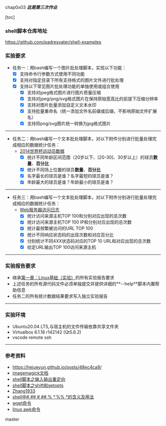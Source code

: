 chap0x03
***这是第三次作业***

[toc]

### shell脚本仓库地址

https://github.com/padresvater/shell-examples

### 实验要求

* 任务一：用bash编写一个图片批处理脚本，实现以下功能：
    * [x] 支持命令行参数方式使用不同功能
    * [x] 支持对指定目录下所有支持格式的图片文件进行批处理
    * [x] 支持以下常见图片批处理功能的单独使用或组合使用
        * [x] 支持对jpeg格式图片进行图片质量压缩
        * [x] 支持对jpeg/png/svg格式图片在保持原始宽高比的前提下压缩分辨率
        * [x] 支持对图片批量添加自定义文本水印
        * [x] 支持批量重命名（统一添加文件名前缀或后缀，不影响原始文件扩展名）
        * [x] 支持将png/svg图片统一转换为jpg格式图片

---

* 任务二：用bash编写一个文本批处理脚本，对以下附件分别进行批量处理完成相应的数据统计任务：
    * [2014世界杯运动员数据](exp/chap0x04/worldcupplayerinfo.tsv)
        * [x] 统计不同年龄区间范围（20岁以下、[20-30]、30岁以上）的球员**数量**、**百分比**
        * [x] 统计不同场上位置的球员**数量**、**百分比**
        * [x] 名字最长的球员是谁？名字最短的球员是谁？
        * [x] 年龄最大的球员是谁？年龄最小的球员是谁？

---

* 任务三：用bash编写一个文本批处理脚本，对以下附件分别进行批量处理完成相应的数据统计任务：
    * [Web服务器访问日志](exp/chap0x04/web_log.tsv.7z)
        * [x] 统计访问来源主机TOP 100和分别对应出现的总次数
        * [x] 统计访问来源主机TOP 100 IP和分别对应出现的总次数
        * [x] 统计最频繁被访问的URL TOP 100
        * [x] 统计不同响应状态码的出现次数和对应百分比
        * [x] 分别统计不同4XX状态码对应的TOP 10 URL和对应出现的总次数
        * [x] 给定URL输出TOP 100访问来源主机

---

### 实验报告要求

* 继承[第一章：Linux基础（实验）](chap0x01.exp.md.html)的所有实验报告要求
* 上述任务的所有源代码文件必须单独提交并提供详细的**--help**脚本内置帮助信息
* 任务二的所有统计数据结果要求写入独立实验报告

***

### 实验环境

- Ubuntu20.04 LTS,与宿主机的文件传输依靠共享文件夹
- Virtualbox  6.1.18 r142142 (Qt5.6.2)
- vscode remote ssh

***

### 参考资料

- https://hejueyun.github.io/posts/48ec4ca9/
- [imagemagick文档](https://legacy.imagemagick.org/Usage/basics/)
- [shell脚本之输入输出重定向](http://c.biancheng.net/view/942.html)
- [shell脚本之shift和getopts](http://www.361way.com/shell-shift-getopts/4973.html)
- [Zhang1933](https://github.com/CUCCS/2021-linux-public-Zhang1933/blob/ch0x04/ch0x04/%E5%AE%9E%E9%AA%8C%E6%8A%A5%E5%91%8A.md)
- [shell中#*,##*,#*,##*,% *,%% *的含义及用法](https://blog.csdn.net/jiezi2016/article/details/79649382)
- [wget命令](https://www.cnblogs.com/peida/archive/2013/03/18/2965369.html)
- [linux awk命令](https://www.runoob.com/linux/linux-comm-awk.html)

  

master
